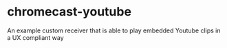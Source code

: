 # chromecast-youtube
An example custom receiver that is able to play embedded Youtube clips in a UX compliant way
